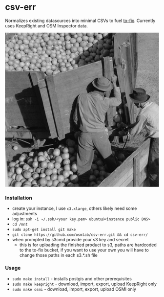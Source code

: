 csv-err
==============

Normalizes existing datasources into minimal CSVs to fuel [to-fix](https://github.com/osmlab/to-fix). Currently uses KeepRight and OSM Inspector data.

![](./csv-err.png)

### Installation
- create your instance, I use `c3.xlarge`, others likely need some adjustments
- log in: `ssh -i ~/.ssh/<your key.pem> ubuntu@<instance public DNS>`
- `cd /mnt`
- `sudo apt-get install git make`
- `git clone https://github.com/osmlab/csv-err.git && cd csv-err/`
- when prompted by s3cmd provide your s3 key and secret
  - this is for uploading the finished product to s3, paths are hardcoded to the to-fix bucket, if you want to use your own you will have to change those paths in each s3.*.sh file

### Usage
- `sudo make install` - installs postgis and other prerequisites
- `sudo make keepright` - download, import, export, upload KeepRight only
- `sudo make osmi` - download, import, export, upload OSMI only
